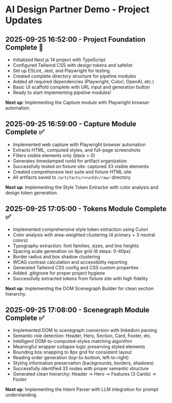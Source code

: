 # AI Design Partner Demo - Project Updates

## 2025-09-25 16:52:00 - Project Foundation Complete 🎉
- Initialized Next.js 14 project with TypeScript
- Configured Tailwind CSS with design tokens and safelist
- Set up ESLint, Jest, and Playwright for testing
- Created complete directory structure for pipeline modules
- Added all required dependencies (Playwright, Culori, OpenAI, etc.)
- Basic UI scaffold complete with URL input and generation button
- Ready to start implementing pipeline modules!

**Next up**: Implementing the Capture module with Playwright browser automation.

## 2025-09-25 16:59:00 - Capture Module Complete ✅
- Implemented web capture with Playwright browser automation
- Extracts HTML, computed styles, and full-page screenshots
- Filters visible elements only (bbox > 0)
- Generates timestamped runId for artifact organization
- Successfully tested on fixture site: captured 33 visible elements
- Created comprehensive test suite and fixture HTML site
- All artifacts saved to `/artifacts/<runId>/raw/` directory

**Next up**: Implementing the Style Token Extractor with color analysis and design token generation.

## 2025-09-25 17:05:00 - Tokens Module Complete ✅
- Implemented comprehensive style token extraction using Culori
- Color analysis with area-weighted clustering (4 primary + 3 neutral colors)
- Typography extraction: font families, sizes, and line heights
- Spacing scale generation on 8px grid (6 steps: 0-40px)
- Border radius and box shadow clustering
- WCAG contrast calculation and accessibility reporting
- Generated Tailwind CSS config and CSS custom properties
- Added .gitignore for proper project hygiene
- Successfully extracted tokens from fixture site with high fidelity

**Next up**: Implementing the DOM Scenegraph Builder for clean section hierarchy.

## 2025-09-25 17:08:00 - Scenegraph Module Complete ✅
- Implemented DOM to scenegraph conversion with linkedom parsing
- Semantic role detection: Header, Hero, Section, Card, Footer, etc.
- Intelligent DOM-to-computed-styles matching algorithm
- Meaningful wrapper collapse logic preserving styled elements
- Bounding box snapping to 8px grid for consistent layout
- Reading order generation (top-to-bottom, left-to-right)
- Styling information preservation (backgrounds, borders, shadows)
- Successfully identified 33 nodes with proper semantic structure
- Generated clean hierarchy: Header → Hero → Features (3 Cards) → Footer

**Next up**: Implementing the Intent Parser with LLM integration for prompt understanding.